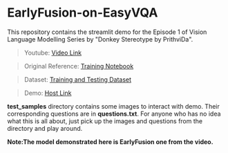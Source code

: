 # EarlyFusion-on-EasyVQA

This repository contains the streamlit demo for the Episode 1 of Vision Language Modelling Series by "Donkey Stereotype by PrithviDa".

> Youtube: [Video Link](https://www.youtube.com/watch?v=aGZWjz_K_rg)

> Original Reference: [Training Notebook](https://github.com/PrithivirajDamodaran/vision-language-modelling-series)

> Dataset: [Training and Testing Dataset](https://github.com/vzhou842/easy-VQA)

> Demo: [Host Link](https://mohityogesh44-earlyfusion-on-easyvqa-app-dfqz6l.streamlitapp.com/)

**test_samples** directory contains some images to interact with demo. Their corresponding questions are in **questions.txt**. For anyone who has no idea what this is all about, just pick up the images and questions from the directory and play around.

**Note:The model demonstrated here is EarlyFusion one from the video.**
